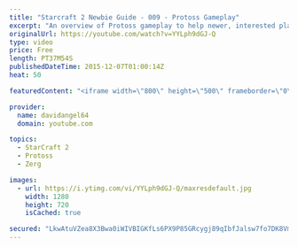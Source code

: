 ```yaml
---
title: "Starcraft 2 Newbie Guide - 009 - Protoss Gameplay"
excerpt: "An overview of Protoss gameplay to help newer, interested players get a good view of all three races, and to help round out the guide.  Starcraft 2 Newbie Guide Playlist: https://www.youtube.com/playlist?list=PL5UmyuxWKXvrNOHKIp9VWkMMikqE9AOxZ  Other places to find my stuff: Twitter: http://twitter.com/davidangel64"
originalUrl: https://youtube.com/watch?v=YYLph9dGJ-Q
type: video
price: Free
length: PT37M54S
publishedDateTime: 2015-12-07T01:00:14Z
heat: 50

featuredContent: "<iframe width=\"800\" height=\"500\" frameborder=\"0\" src=\"https://www.youtube.com/embed/YYLph9dGJ-Q\" allow=\"accelerometer; autoplay; encrypted-media; gyroscope; picture-in-picture\" allowfullscreen></iframe>"

provider:
  name: davidangel64
  domain: youtube.com

topics:
  - StarCraft 2
  - Protoss
  - Zerg

images:
  - url: https://i.ytimg.com/vi/YYLph9dGJ-Q/maxresdefault.jpg
    width: 1280
    height: 720
    isCached: true

secured: "LkwAtuVZea8X3Bwa0iWIVBIGKfLs6PX9P85GRcygj89qIbfJalsw7fo7DK8VmBu+NkLaJwKOSD79EMH/Edf/RcuzFu0dMjIn208LG0o56ww3n0Q4DEXYvY1wOzcm/GXbHqH5aV4pGUsD3qSNfjalvQMmXxWRX3gL+oCgrtwLn1mdGWWc7R47bfH3DmBDP/VgScOO1iC8+b/c/dCPFQb3ycjkle3hKRV6HbUvQ9iaVSQzNAevQlm3Gwdr48rKBTi+vtx8s8h6xVGeBjryAWULtuGzQ3F7go44nxBZrWLX1PQKY2MVM65p5hxJYO2cEowjb5zHuNM5pk2ru/5vjLcoSUUzb7aZ5s0cmLx5wDd8sKVXCYUhIIjc01XYRk8dEv14A2gmWVonb/9Ytp421zQSdF5r3dYD8NFeaYMzV+q8Xzw=;ZpkjRdvolYaP38gSjMy9uQ=="
---
```


